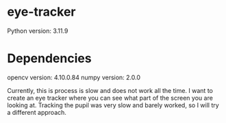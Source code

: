 # eye-tracker
Python version: 3.11.9

# Dependencies
opencv version: 4.10.0.84
numpy version: 2.0.0

Currently, this is process is slow and does not work all the time. I want to create an eye tracker where you can see what part of the screen you are looking at. Tracking the pupil was very slow and barely worked, so I will try a different approach. 